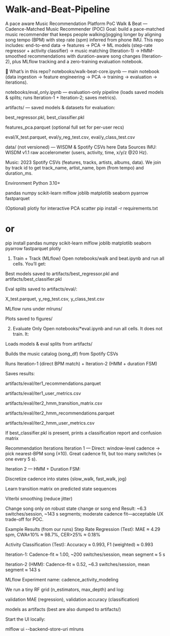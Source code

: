 # Walk-and-Beat-Pipeline
A pace aware Music Recommendation Platform PoC
Walk & Beat — Cadence-Matched Music Recommender (POC)
Goal: build a pace-matched music recommender that keeps people walking/jogging longer by aligning song tempo (BPM) with step rate (spm) inferred from phone IMU.
This repo includes: end-to-end data → features → PCA → ML models (step-rate regressor + activity classifier) → music matching (Iteration-1) → HMM-smoothed recommendations with duration-aware song changes (Iteration-2), plus MLflow tracking and a zero-training evaluation notebook.

🔎 What’s in this repo?
notebooks/walk-beat-core.ipynb — main notebook (data ingestion → feature engineering → PCA → training → evaluation → iterations).

notebooks/eval_only.ipynb — evaluation-only pipeline (loads saved models & splits; runs Iteration-1 + Iteration-2; saves metrics).

artifacts/ — saved models & datasets for evaluation:

best_regressor.pkl, best_classifier.pkl

features_pca.parquet (optional full set for per-user recs)

eval/X_test.parquet, eval/y_reg_test.csv, eval/y_class_test.csv

data/ (not versioned) —  WISDM & Spotify CSVs here 
Data Sources
IMU: WISDM v1.1 raw accelerometer (users, activity, time, x/y/z @20 Hz).

Music: 2023 Spotify CSVs (features, tracks, artists, albums, data). We join by track id to get track_name, artist_name, bpm (from tempo) and duration_ms.


Environment
Python 3.10+

pandas numpy scikit-learn mlflow joblib matplotlib seaborn pyarrow fastparquet

(Optional) plotly for interactive PCA scatter
pip install -r requirements.txt
# or
pip install pandas numpy scikit-learn mlflow joblib matplotlib seaborn pyarrow fastparquet plotly
1) Train + Track (MLflow)
Open notebooks/walk and beat.ipynb and run all cells. You’ll get:

Best models saved to artifacts/best_regressor.pkl and artifacts/best_classifier.pkl

Eval splits saved to artifacts/eval/:

X_test.parquet, y_reg_test.csv, y_class_test.csv

MLflow runs under mlruns/

Plots saved to figures/

2) Evaluate Only 
Open notebooks/*eval.ipynb and run all cells. It does not train. It:

Loads models & eval splits from artifacts/

Builds the music catalog (song_df) from Spotify CSVs

Runs Iteration-1 (direct BPM match) + Iteration-2 (HMM + duration FSM)

Saves results:

artifacts/eval/iter1_recommendations.parquet

artifacts/eval/iter1_user_metrics.csv

artifacts/eval/iter2_hmm_transition_matrix.csv

artifacts/eval/iter2_hmm_recommendations.parquet

artifacts/eval/iter2_hmm_user_metrics.csv

If best_classifier.pkl is present, prints a classification report and confusion matrix

Recommendation Iterations
Iteration 1 — Direct: window-level cadence → pick nearest-BPM song (±10).
Great cadence fit, but too many switches (≈ one every 5 s).

Iteration 2 — HMM + Duration FSM:

Discretize cadence into states {slow_walk, fast_walk, jog}

Learn transition matrix on predicted state sequences

Viterbi smoothing (reduce jitter)

Change song only on robust state change or song end
Result: ~6.3 switches/session, ~143 s segments; moderate cadence fit—acceptable UX trade-off for POC.

Example Results (from our runs)
Step Rate Regression (Test): MAE ≈ 4.29 spm, CWA±10% ≈ 98.7%, CER>25% ≈ 0.18%

Activity Classification (Test): Accuracy ≈ 0.993, F1 (weighted) ≈ 0.993

Iteration-1: Cadence-fit ≈ 1.00, ~200 switches/session, mean segment ≈ 5 s

Iteration-2 (HMM): Cadence-fit ≈ 0.52, ~6.3 switches/session, mean segment ≈ 143 s

MLflow
Experiment name: cadence_activity_modeling

We run a tiny RF grid (n_estimators, max_depth) and log:

validation MAE (regression), validation accuracy (classification)

models as artifacts (best are also dumped to artifacts/)

Start the UI locally:

mlflow ui --backend-store-uri mlruns
